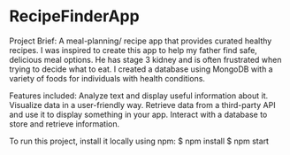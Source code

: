 # RecipeFinderApp
Project Brief: 
A meal-planning/ recipe app that provides curated healthy recipes.  I was inspired to create this app to help my father find safe, delicious meal options.  He has stage 3 kidney and is often frustrated when trying to decide what to eat.  I created a database using MongoDB with a variety of foods for individuals with health conditions. 

Features included:
Analyze text and display useful information about it.
Visualize data in a user-friendly way. 
Retrieve data from a third-party API and use it to display something in your app.
Interact with a database to store and retrieve information.


To run this project, install it locally using npm:
$ npm install
$ npm start
